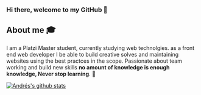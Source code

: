 ### Hi there, welcome to my GitHub 👋

## About me :mortar_board:
I am a Platzi Master student, currently studying web technolgies. as a front end web developer I be able to build creative solves and maintaining websites using the best practces in the scope. Passionate about team working and build new skills 
**no amount of knowledge is enough knowledge, Never stop learning**. 🧠


[![Andrés's github stats](https://github-readme-stats.vercel.app/api?username=rulo-code)](https://github.com/anuraghazra/github-readme-stats)

<!--
**rulo-code/rulo-code** is a ✨ _special_ ✨ repository because its `README.md` (this file) appears on your GitHub profile.

Here are some ideas to get you started:

- 🔭 I’m currently working on ...
- 🌱 I’m currently learning ...
- 👯 I’m looking to collaborate on ...
- 🤔 I’m looking for help with ...
- 💬 Ask me about ...
- 📫 How to reach me: ...
- 😄 Pronouns: ...
- ⚡ Fun fact: ...
-->
